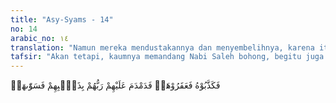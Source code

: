 ```yaml
---
title: "Asy-Syams - 14"
no: 14
arabic_no: ١٤
translation: "Namun mereka mendustakannya dan menyembelihnya, karena itu Tuhan membinasakan mereka karena dosanya, lalu diratakan-Nya (dengan tanah),"
tafsir: "Akan tetapi, kaumnya memandang Nabi Saleh bohong, begitu juga unta itu sebagai mukjizat, dan menganggap sepi peringatan Nabi Saleh tersebut. Unta itu mereka tangkap beramai-ramai, lalu Qudar bin Salif membunuhnya dengan cara memotong-motongnya. Akhirnya Allah meratakan negeri mereka dengan tanah, dengan mengirim petir yang menggelegar yang diiringi gempa yang dahsyat, sebagai balasan pembangkangan dan dosa-dosa mereka."
---
```

فَكَذَّبُوْهُ فَعَقَرُوْهَاۖ فَدَمْدَمَ عَلَيْهِمْ رَبُّهُمْ بِذَنْۢبِهِمْ فَسَوّٰىهَاۖ